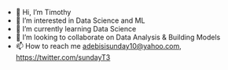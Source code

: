 - 👋 Hi, I’m Timothy
- 👀 I’m interested in Data Science and ML
- 🌱 I’m currently learning Data Science
- 💞️ I’m looking to collaborate on Data Analysis & Building Models
- 📫 How to reach me adebisisunday10@yahoo.com, https://twitter.com/sundayT3

<!---
SundayT29/SundayT29 is a ✨ special ✨ repository because its `README.md` (this file) appears on your GitHub profile.
You can click the Preview link to take a look at your changes.
--->

